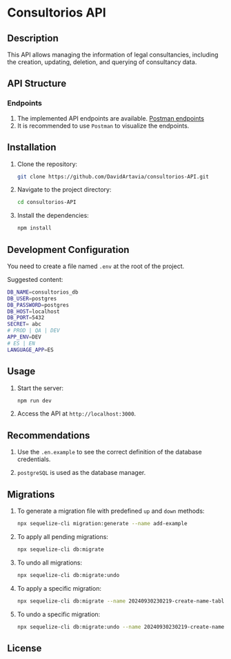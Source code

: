 # Consultorios API

## Description

This API allows managing the information of legal consultancies, including the creation, updating, deletion, and querying of consultancy data.

## API Structure

### Endpoints

1. The implemented API endpoints are available.
   [Postman endpoints](https://gold-spaceship-124028.postman.co/workspace/David~634df219-77d1-47fc-9b34-42c00ade5c01/collection/19333935-2eff82c0-3fcc-4490-bd32-11cd07d33e5c?action=share&creator=19333935)
2. It is recommended to use `Postman` to visualize the endpoints.

## Installation

1. Clone the repository:
   ```sh
   git clone https://github.com/DavidArtavia/consultorios-API.git
   ```
2. Navigate to the project directory:
   ```sh
   cd consultorios-API
   ```
3. Install the dependencies:
   ```sh
   npm install
   ```

## Development Configuration

You need to create a file named `.env` at the root of the project.

Suggested content:


```sh
DB_NAME=consultorios_db  
DB_USER=postgres
DB_PASSWORD=postgres
DB_HOST=localhost
DB_PORT=5432
SECRET= abc
# PROD | QA | DEV
APP_ENV=DEV
# ES | EN
LANGUAGE_APP=ES
```

## Usage

1. Start the server:
   ```sh
   npm run dev
   ```
2. Access the API at `http://localhost:3000`.

## Recommendations

1. Use the `.en.example` to see the correct definition of the database credentials.

2. `postgreSQL` is used as the database manager.

## Migrations

1. To generate a migration file with predefined `up` and `down` methods:

   ```sh
   npx sequelize-cli migration:generate --name add-example
   ```

2. To apply all pending migrations:

   ```sh
   npx sequelize-cli db:migrate
   ```

3. To undo all migrations:

   ```sh
   npx sequelize-cli db:migrate:undo
   ```

4. To apply a specific migration:

   ```sh
   npx sequelize-cli db:migrate --name 20240930230219-create-name-table.js
   ```

5. To undo a specific migration:
   ```sh
   npx sequelize-cli db:migrate:undo --name 20240930230219-create-name-table.js
   ```

## License

```

```
